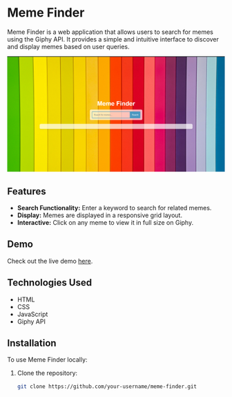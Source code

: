 # Meme Finder

Meme Finder is a web application that allows users to search for memes using the Giphy API. It provides a simple and intuitive interface to discover and display memes based on user queries.

![Meme Finder Demo](demo.png)

## Features

- **Search Functionality:** Enter a keyword to search for related memes.
- **Display:** Memes are displayed in a responsive grid layout.
- **Interactive:** Click on any meme to view it in full size on Giphy.

## Demo

Check out the live demo [here](https://securegarv.github.io/Meme-Finder/).

## Technologies Used

- HTML
- CSS
- JavaScript
- Giphy API


## Installation

To use Meme Finder locally:

1. Clone the repository:
   ```bash
   git clone https://github.com/your-username/meme-finder.git
